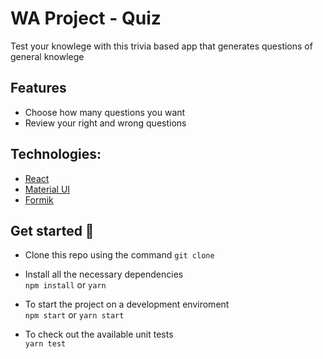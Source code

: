 # WA Project - Quiz

Test your knowlege with this trivia based app that generates questions of general knowlege

## Features 
- Choose how many questions you want
- Review your right and wrong questions

## Technologies: 
- [React](https://reactjs.org/)
- [Material UI](https://mui.com/)
- [Formik](https://formik.org/)

## Get started :rocket: 

 - Clone this repo using the command 
  `git clone`
  
- Install all the necessary dependencies <br/>
`npm install` or `yarn`

- To start the project on a development enviroment <br />
  `npm start` or `yarn start`

- To check out the available unit tests <br />
  `yarn test`
